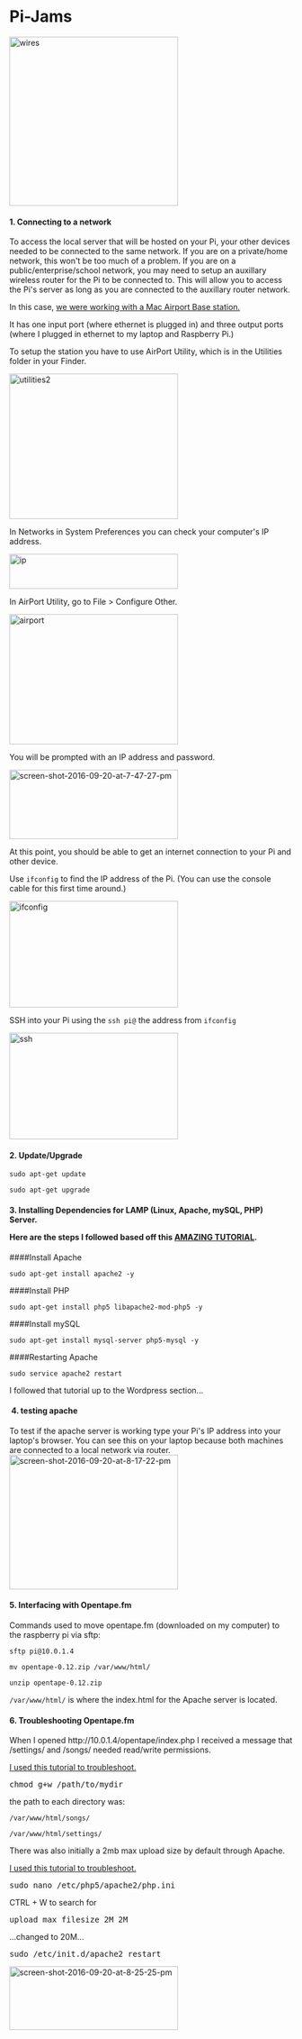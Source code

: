 # Pi-Jams

<img class="alignnone size-medium wp-image-166" src="http://c.visitsteve.com/sptc16/wp-content/uploads/sites/18/2016/09/WIRES-300x300.jpg" alt="wires" width="300" height="300" />

<h4>1. Connecting to a network</h4>
To access the local server that will be hosted on your Pi, your other devices needed to be connected to the same network. If you are on a private/home network, this won't be too much of a problem. If you are on a public/enterprise/school network, you may need to setup an auxillary wireless router for the Pi to be connected to. This will allow you to access the Pi's server as long as you are connected to the auxillary router network.

In this case, [ we were working with a Mac Airport Base station.](https://www.amazon.com/Apple-AirPort-Express-Station-MC414LL/dp/B008ALA2RC)

It has one input port (where ethernet is plugged in) and three output ports (where I plugged in ethernet to my laptop and Raspberry Pi.)

To setup the station you have to use AirPort Utility, which is in the Utilities folder in your Finder.

<img class="alignnone size-medium wp-image-168" src="http://c.visitsteve.com/sptc16/wp-content/uploads/sites/18/2016/09/UTILITIES2-300x258.png" alt="utilities2" width="300" height="258" />

In Networks in System Preferences you can check your computer's IP address.

<img class="alignnone size-medium wp-image-170" src="http://c.visitsteve.com/sptc16/wp-content/uploads/sites/18/2016/09/IP-300x62.png" alt="ip" width="300" height="62" />

In AirPort Utility, go to File &gt; Configure Other.

<img class="alignnone size-medium wp-image-169" src="http://c.visitsteve.com/sptc16/wp-content/uploads/sites/18/2016/09/AIRPORT-300x231.png" alt="airport" width="300" height="231" />

You will be prompted with an IP address and password.

<img class="alignnone size-medium wp-image-171" src="http://c.visitsteve.com/sptc16/wp-content/uploads/sites/18/2016/09/Screen-Shot-2016-09-20-at-7.47.27-PM-300x123.png" alt="screen-shot-2016-09-20-at-7-47-27-pm" width="300" height="123" />

At this point, you should be able to get an internet connection to your Pi and other device.


Use ```ifconfig``` to find the IP address of the Pi. (You can use the console cable for this first time around.)

<img class="alignnone size-medium wp-image-175" src="http://c.visitsteve.com/sptc16/wp-content/uploads/sites/18/2016/09/ifconfig-300x189.gif" alt="ifconfig" width="300" height="189" />

SSH into your Pi using the ```ssh pi@``` the address from ```ifconfig```

<img class="alignnone size-medium wp-image-176" src="http://c.visitsteve.com/sptc16/wp-content/uploads/sites/18/2016/09/ssh-1-300x189.gif" alt="ssh" width="300" height="189" />

<h4>2. Update/Upgrade</h4>

```sudo apt-get update```

```sudo apt-get upgrade```


<h4>3. Installing Dependencies for LAMP (Linux, Apache, mySQL, PHP) Server.

Here are the steps I followed based off this
<a href="https://www.raspberrypi.org/learning/lamp-web-server-with-wordpress/worksheet/">AMAZING TUTORIAL</a>.</h4>
####Install Apache
<pre class=" language-bash"><code class=" language-bash">sudo apt<span class="token operator">-</span>get install apache2 <span class="token operator">-</span>y</code></pre>
####Install PHP
<pre class=" language-bash"><code class=" language-bash">sudo apt<span class="token operator">-</span>get install php5 libapache2<span class="token operator">-</span>mod<span class="token operator">-</span>php5 <span class="token operator">-</span>y</code></pre>
####Install mySQL
<pre class=" language-bash"><code class=" language-bash">sudo apt<span class="token operator">-</span>get install mysql<span class="token operator">-</span>server php5<span class="token operator">-</span>mysql <span class="token operator">-</span>y</code></pre>
####Restarting Apache
<pre class=" language-bash"><code class=" language-bash">sudo service apache2 restart</code></pre>
I followed that tutorial up to the Wordpress section...
<h4> 4. testing apache</h4>
To test if the apache server is working type your Pi's IP address into your laptop's browser. You can see this on your laptop because both machines are connected to a local network via router.

<img class="alignnone size-medium wp-image-178" src="http://c.visitsteve.com/sptc16/wp-content/uploads/sites/18/2016/09/Screen-Shot-2016-09-20-at-8.17.22-PM-300x239.png" alt="screen-shot-2016-09-20-at-8-17-22-pm" width="300" height="239" />

<h4>5. Interfacing with Opentape.fm</h4>
Commands used to move opentape.fm (downloaded on my computer) to the raspberry pi via sftp:

```sftp pi@10.0.1.4```

```mv opentape-0.12.zip /var/www/html/```

```unzip opentape-0.12.zip```

```/var/www/html/``` is where the index.html for the Apache server is located.

<h4>6. Troubleshooting Opentape.fm</h4>
When I opened http://10.0.1.4/opentape/index.php I received a message that /settings/ and /songs/ needed read/write permissions.

<a href="https://www.g-loaded.eu/2008/12/09/making-a-directory-writable-by-the-webserver/">I used this tutorial to troubleshoot.</a>
<pre class="console">chmod g+w /path/to/mydir</pre>
the path to each directory was:

```/var/www/html/songs/```

```/var/www/html/settings/```

There was also initially a 2mb max upload size by default through Apache.

<a href="http://www.miscdebris.net/blog/2008/04/14/changing-the-php-file-upload-limit-in-ubuntu-linux/">I used this tutorial to troubleshoot.</a>
<pre>sudo nano /etc/php5/apache2/php.ini</pre>
CTRL + W to search for
<pre>upload_max_filesize 2M 2M</pre>
...changed to 20M...
<pre>sudo /etc/init.d/apache2 restart
</pre>
<img class="alignnone size-medium wp-image-180" src="http://c.visitsteve.com/sptc16/wp-content/uploads/sites/18/2016/09/Screen-Shot-2016-09-20-at-8.25.25-PM-300x113.png" alt="screen-shot-2016-09-20-at-8-25-25-pm" width="300" height="113" />

